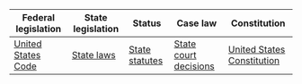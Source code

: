 | Federal legislation | State legislation | Status | Case law | Constitution |
|---|---|---|---|---|
| [United States Code](https://www.law.cornell.edu/uscode/) | [State laws](https://www.usa.gov/state-laws) | [State statutes](https://www.govinfo.gov/app/details/GPO-STAT-116/) | [State court decisions](https://www.leagle.com/) | [United States Constitution](https://www.usconstitution.net/) |